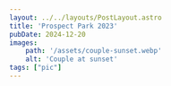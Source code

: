 ```yaml
---
layout: ../../layouts/PostLayout.astro
title: 'Prospect Park 2023'
pubDate: 2024-12-20
images:
    path: '/assets/couple-sunset.webp'
    alt: 'Couple at sunset'
tags: ["pic"]
---
```

